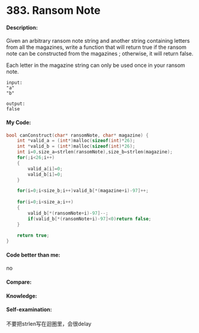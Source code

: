 <h1>383. Ransom Note</h1>

<h4>Description:</h4>
Given an arbitrary ransom note string and another string containing letters from all the magazines, write a function that will return true if the ransom note can be constructed from the magazines ; otherwise, it will return false.

Each letter in the magazine string can only be used once in your ransom note.

```
input:
"a"
"b"

output:
false
```

<h4>My Code:</h4>

```c
bool canConstruct(char* ransomNote, char* magazine) {
    int *valid_a = (int*)malloc(sizeof(int)*26);
    int *valid_b = (int*)malloc(sizeof(int)*26);
    int i=0,size_a=strlen(ransomNote),size_b=strlen(magazine);
    for(;i<26;i++)
    {
        valid_a[i]=0;
        valid_b[i]=0;
    }

    for(i=0;i<size_b;i++)valid_b[*(magazine+i)-97]++;    
    
    for(i=0;i<size_a;i++)
    {
        valid_b[*(ransomNote+i)-97]--;
        if(valid_b[*(ransomNote+i)-97]<0)return false;
    }
    
    return true;
}
```

<h4>Code better than me:</h4>
no

<h4>Compare:</h4>

<h4>Knowledge:</h4>

<h4>Self-examination:</h4>
不要把strlen写在迴圏里，会很delay
